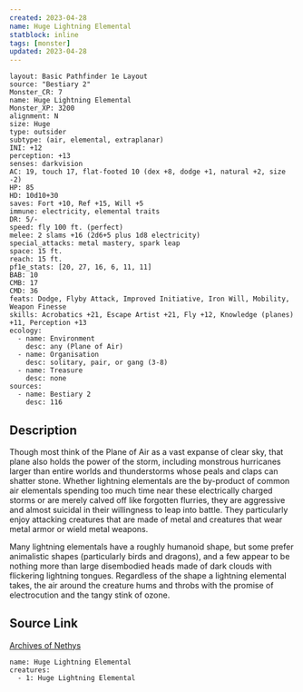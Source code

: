 ```yaml
---
created: 2023-04-28
name: Huge Lightning Elemental
statblock: inline
tags: [monster]
updated: 2023-04-28
---
```

```statblock
layout: Basic Pathfinder 1e Layout
source: "Bestiary 2"
Monster_CR: 7
name: Huge Lightning Elemental
Monster_XP: 3200
alignment: N
size: Huge
type: outsider
subtype: (air, elemental, extraplanar)
INI: +12
perception: +13
senses: darkvision
AC: 19, touch 17, flat-footed 10 (dex +8, dodge +1, natural +2, size -2)
HP: 85
HD: 10d10+30
saves: Fort +10, Ref +15, Will +5
immune: electricity, elemental traits
DR: 5/-
speed: fly 100 ft. (perfect)
melee: 2 slams +16 (2d6+5 plus 1d8 electricity)
special_attacks: metal mastery, spark leap
space: 15 ft.
reach: 15 ft.
pf1e_stats: [20, 27, 16, 6, 11, 11]
BAB: 10
CMB: 17
CMD: 36
feats: Dodge, Flyby Attack, Improved Initiative, Iron Will, Mobility, Weapon Finesse
skills: Acrobatics +21, Escape Artist +21, Fly +12, Knowledge (planes) +11, Perception +13
ecology:
  - name: Environment
    desc: any (Plane of Air)
  - name: Organisation
    desc: solitary, pair, or gang (3-8)
  - name: Treasure
    desc: none
sources:
  - name: Bestiary 2
    desc: 116
```
## Description
Though most think of the Plane of Air as a vast expanse of clear sky, that plane also holds the power of the storm, including monstrous hurricanes larger than entire worlds and thunderstorms whose peals and claps can shatter stone. Whether lightning elementals are the by-product of common air elementals spending too much time near these electrically charged storms or are merely calved off like forgotten flurries, they are aggressive and almost suicidal in their willingness to leap into battle. They particularly enjoy attacking creatures that are made of metal and creatures that wear metal armor or wield metal weapons. 

 Many lightning elementals have a roughly humanoid shape, but some prefer animalistic shapes (particularly birds and dragons), and a few appear to be nothing more than large disembodied heads made of dark clouds with flickering lightning tongues. Regardless of the shape a lightning elemental takes, the air around the creature hums and throbs with the promise of electrocution and the tangy stink of ozone.
## Source Link
[Archives of Nethys](https://aonprd.com/MonsterDisplay.aspx?ItemName=Huge%20Lightning%20Elemental)
```encounter-table
name: Huge Lightning Elemental
creatures:
  - 1: Huge Lightning Elemental
```
